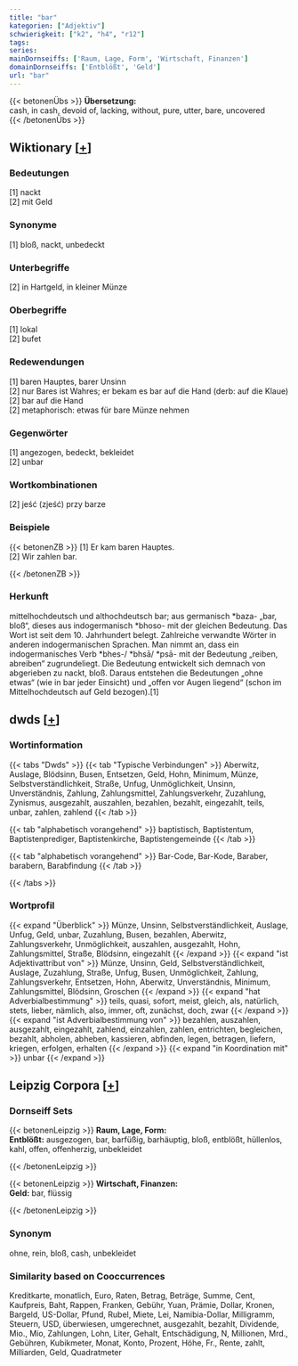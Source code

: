 ```yaml
---
title: "bar"
kategorien: ["Adjektiv"]
schwierigkeit: ["k2", "h4", "r12"]
tags:
series:
mainDornseiffs: ['Raum, Lage, Form', 'Wirtschaft, Finanzen']
domainDornseiffs: ['Entblößt', 'Geld']
url: "bar"
---
```


{{< betonenÜbs >}}
**Übersetzung:**  
cash, in cash, devoid of, lacking, without, pure, utter, bare, uncovered  
{{< /betonenÜbs >}}

## Wiktionary [[+](https://de.wiktionary.org/wiki/bar)]

### Bedeutungen
[1] nackt  
[2] mit Geld  

### Synonyme
[1] bloß, nackt, unbedeckt  

### Unterbegriffe
[2] in Hartgeld, in kleiner Münze  

### Oberbegriffe
[1] lokal  
[2] bufet  

### Redewendungen
[1] baren Hauptes, barer Unsinn  
[2] nur Bares ist Wahres; er bekam es bar auf die Hand (derb: auf die Klaue)  
[2] bar auf die Hand  
[2] metaphorisch: etwas für bare Münze nehmen  

### Gegenwörter
[1] angezogen, bedeckt, bekleidet  
[2] unbar  

### Wortkombinationen
[2] jeść (zjeść) przy barze  

### Beispiele
{{< betonenZB >}}
[1] Er kam baren Hauptes.  
[2] Wir zahlen bar.  

{{< /betonenZB >}}
### Herkunft
mittelhochdeutsch und althochdeutsch bar; aus germanisch *baza- „bar, bloß“, dieses aus indogermanisch *bhoso- mit der gleichen Bedeutung. Das Wort ist seit dem 10. Jahrhundert belegt. Zahlreiche verwandte Wörter in anderen indogermanischen Sprachen. Man nimmt an, dass ein indogermanisches Verb *bhes-/ *bhsā/ *psā- mit der Bedeutung „reiben, abreiben“ zugrundeliegt. Die Bedeutung entwickelt sich demnach von abgerieben zu nackt, bloß. Daraus entstehen die Bedeutungen „ohne etwas“ (wie in bar jeder Einsicht) und „offen vor Augen liegend“ (schon im Mittelhochdeutsch auf Geld bezogen).[1]  



## dwds [[+](https://www.dwds.de/wb/bar)]

### Wortinformation
{{< tabs "Dwds" >}}
{{< tab "Typische Verbindungen" >}}
Aberwitz, Auslage, Blödsinn, Busen, Entsetzen, Geld, Hohn, Minimum, Münze, Selbstverständlichkeit, Straße, Unfug, Unmöglichkeit, Unsinn, Unverständnis, Zahlung, Zahlungsmittel, Zahlungsverkehr, Zuzahlung, Zynismus, ausgezahlt, auszahlen, bezahlen, bezahlt, eingezahlt, teils, unbar, zahlen, zahlend
{{< /tab >}}

{{< tab "alphabetisch vorangehend" >}}
baptistisch, Baptistentum, Baptistenprediger, Baptistenkirche, Baptistengemeinde
{{< /tab >}}

{{< tab "alphabetisch vorangehend" >}}
Bar-Code, Bar-Kode, Baraber, barabern, Barabfindung
{{< /tab >}}

{{< /tabs >}}

### Wortprofil
{{< expand "Überblick" >}} Münze, Unsinn, Selbstverständlichkeit, Auslage, Unfug, Geld, unbar, Zuzahlung, Busen, bezahlen, Aberwitz, Zahlungsverkehr, Unmöglichkeit, auszahlen, ausgezahlt, Hohn, Zahlungsmittel, Straße, Blödsinn, eingezahlt {{< /expand >}}
{{< expand "ist Adjektivattribut von" >}} Münze, Unsinn, Geld, Selbstverständlichkeit, Auslage, Zuzahlung, Straße, Unfug, Busen, Unmöglichkeit, Zahlung, Zahlungsverkehr, Entsetzen, Hohn, Aberwitz, Unverständnis, Minimum, Zahlungsmittel, Blödsinn, Groschen {{< /expand >}}
{{< expand "hat Adverbialbestimmung" >}} teils, quasi, sofort, meist, gleich, als, natürlich, stets, lieber, nämlich, also, immer, oft, zunächst, doch, zwar {{< /expand >}}
{{< expand "ist Adverbialbestimmung von" >}} bezahlen, auszahlen, ausgezahlt, eingezahlt, zahlend, einzahlen, zahlen, entrichten, begleichen, bezahlt, abholen, abheben, kassieren, abfinden, legen, betragen, liefern, kriegen, erfolgen, erhalten {{< /expand >}}
{{< expand "in Koordination mit" >}} unbar {{< /expand >}}

## Leipzig Corpora [[+](https://corpora.uni-leipzig.de/en/res?word=bar&corpusId=deu_newscrawl-public_2018)]

### Dornseiff Sets
{{< betonenLeipzig >}}
**Raum, Lage, Form:**  
**Entblößt:** ausgezogen, bar, barfüßig, barhäuptig, bloß, entblößt, hüllenlos, kahl, offen, offenherzig, unbekleidet  

{{< /betonenLeipzig >}}


{{< betonenLeipzig >}}
**Wirtschaft, Finanzen:**  
**Geld:** bar, flüssig  

{{< /betonenLeipzig >}}

### Synonym
ohne, rein, bloß, cash, unbekleidet


### Similarity based on Cooccurrences
Kreditkarte, monatlich, Euro, Raten, Betrag, Beträge, Summe, Cent, Kaufpreis, Baht, Rappen, Franken, Gebühr, Yuan, Prämie, Dollar, Kronen, Bargeld, US-Dollar, Pfund, Rubel, Miete, Lei, Namibia-Dollar, Milligramm, Steuern, USD, überwiesen, umgerechnet, ausgezahlt, bezahlt, Dividende, Mio., Mio, Zahlungen, Lohn, Liter, Gehalt, Entschädigung, N, Millionen, Mrd., Gebühren, Kubikmeter, Monat, Konto, Prozent, Höhe, Fr., Rente, zahlt, Milliarden, Geld, Quadratmeter


